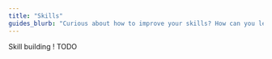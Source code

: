 ```yaml
---
title: "Skills"
guides_blurb: "Curious about how to improve your skills? How can you learn Python? What about hackathons? Read more in the skills section!"
---
```


Skill building ! TODO
